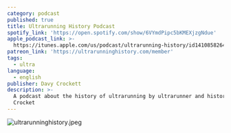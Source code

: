 ```yaml
---
category: podcast
published: true
title: Ultrarunning History Podcast
spotify_link: 'https://open.spotify.com/show/6VYmdPipc5bKMEXjzgNdue'
apple_podcast_link: >-
  https://itunes.apple.com/us/podcast/ultrarunning-history/id1410858264?mt=2&ls=1
patreon_link: 'https://ultrarunninghistory.com/member'
tags:
  - ultra
language:
  - english
publisher: Davy Crockett
description: >-
  A podcast about the history of ultrarunning by ultrarunner and historian Davy
  Crocket
---
```

![ultrarunninghistory.jpeg]({{site.baseurl}}/media/ultrarunninghistory.jpeg)
